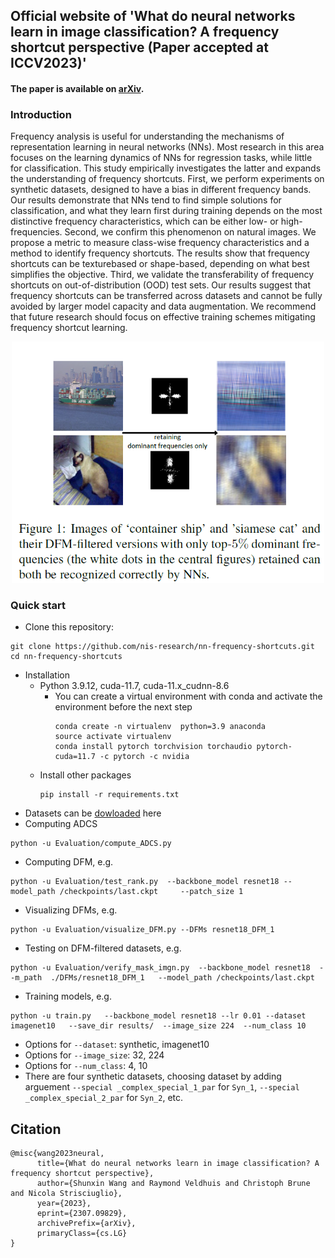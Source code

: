 ## Official website of 'What do neural networks learn in image classification? A frequency shortcut perspective (Paper accepted at ICCV2023)'
#### The paper is available on [arXiv](https://arxiv.org/abs/2307.09829).

### Introduction

Frequency analysis is useful for understanding the mechanisms of representation learning in neural networks (NNs). Most research in this area focuses on the learning dynamics of NNs for regression tasks, while little for classification. This study empirically investigates the latter and expands the understanding of frequency shortcuts. First, we perform experiments on synthetic datasets, designed to have a bias in different frequency bands. Our results demonstrate that NNs tend to find simple solutions for classification, and what they learn first during training depends on the most distinctive frequency characteristics, which can be either low- or high-frequencies. Second, we confirm this phenomenon on natural images. We
propose a metric to measure class-wise frequency characteristics and a method to identify frequency shortcuts. The results show that frequency shortcuts can be texturebased
or shape-based, depending on what best simplifies the objective. Third, we validate the transferability of frequency shortcuts on out-of-distribution (OOD) test
sets. Our results suggest that frequency shortcuts can be transferred across datasets and cannot be fully avoided by larger model capacity and data augmentation. We recommend
that future research should focus on effective training schemes mitigating frequency shortcut learning.

<p align="center"><img src="figures/teaser.png" width="500"></p>


### Quick start

* Clone this repository:
```
git clone https://github.com/nis-research/nn-frequency-shortcuts.git
cd nn-frequency-shortcuts
```

* Installation
	* Python 3.9.12, cuda-11.7, cuda-11.x_cudnn-8.6
		* You can create a virtual environment with conda and activate the environment before the next step
			```
			conda create -n virtualenv  python=3.9 anaconda
			source activate virtualenv
			conda install pytorch torchvision torchaudio pytorch-cuda=11.7 -c pytorch -c nvidia
			```
	* Install other packages
		```
		pip install -r requirements.txt
		```
* Datasets can be [dowloaded](https://drive.google.com/drive/folders/1Ug4WDwQWlFJpdks1woSsY6gWuSMYzNSB?usp=sharing) here
* Computing ADCS
```
python -u Evaluation/compute_ADCS.py
```

* Computing DFM, e.g.
		
```
python -u Evaluation/test_rank.py  --backbone_model resnet18 --model_path /checkpoints/last.ckpt     --patch_size 1 
```

* Visualizing DFMs, e.g. 
```
python -u Evaluation/visualize_DFM.py --DFMs resnet18_DFM_1
```
* Testing on DFM-filtered datasets, e.g.
```
python -u Evaluation/verify_mask_imgn.py  --backbone_model resnet18  --m_path  ./DFMs/resnet18_DFM_1   --model_path /checkpoints/last.ckpt  

```




* Training models, e.g. 
```
python -u train.py   --backbone_model resnet18 --lr 0.01 --dataset imagenet10   --save_dir results/  --image_size 224  --num_class 10    
```
- Options for `--dataset`: synthetic, imagenet10
- Options for `--image_size`: 32, 224
- Options for `--num_class`: 4, 10
- There are four synthetic datasets, choosing dataset by adding arguement `--special _complex_special_1_par` for `Syn_1`, `--special _complex_special_2_par` for `Syn_2`, etc.

## Citation

```
@misc{wang2023neural,
      title={What do neural networks learn in image classification? A frequency shortcut perspective}, 
      author={Shunxin Wang and Raymond Veldhuis and Christoph Brune and Nicola Strisciuglio},
      year={2023},
      eprint={2307.09829},
      archivePrefix={arXiv},
      primaryClass={cs.LG}
}
```

